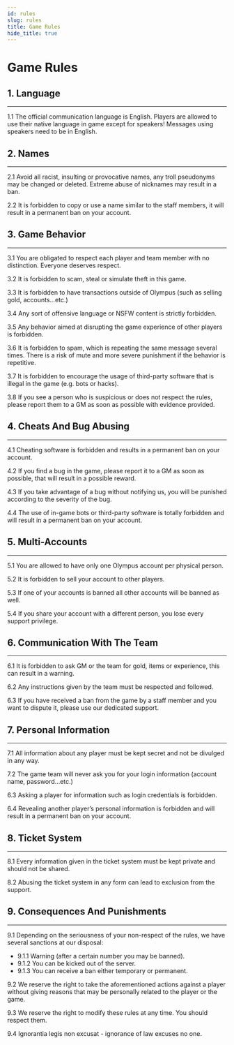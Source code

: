 ```yaml
---
id: rules
slug: rules
title: Game Rules
hide_title: true
---
```


# Game Rules

## 1. Language 
---
1.1 The official communication language is English. Players are allowed to use their native language in game except for speakers! Messages using speakers need to be in English.

## 2. Names 
---
2.1 Avoid all racist, insulting or provocative names, any troll pseudonyms may be changed or deleted. Extreme abuse of nicknames may result in a ban. 

2.2 It is forbidden to copy or use a name similar to the staff members, it will result in a permanent ban on your account. 

## 3. Game Behavior 
---
3.1 You are obligated to respect each player and team member with no distinction. Everyone deserves respect.

3.2 It is forbidden to scam, steal or simulate theft in this game.  

3.3 It is forbidden to have transactions outside of Olympus (such as selling gold, accounts...etc.) 

3.4 Any sort of offensive language or NSFW content is strictly forbidden. 

3.5 Any behavior aimed at disrupting the game experience of other players is forbidden.

3.6 It is forbidden to spam, which is repeating the same message several times. There is a risk of mute and more severe punishment if the behavior is repetitive. 

3.7 It is forbidden to encourage the usage of third-party software that is illegal in the game (e.g. bots or hacks). 

3.8 If you see a person who is suspicious or does not respect the rules, please report them to a GM as soon as possible with evidence provided. 

## 4. Cheats And Bug Abusing 
---
4.1 Cheating software is forbidden and results in a permanent ban on your account. 

4.2 If you find a bug in the game, please report it to a GM as soon as possible, that will result in a possible reward.

4.3 If you take advantage of a bug without notifying us, you will be punished according to the severity of the bug. 

4.4 The use of in-game bots or third-party software is totally forbidden and will result in a permanent ban on your account. 

## 5. Multi-Accounts 
---
5.1 You are allowed to have only one Olympus account per physical person.

5.2 It is forbidden to sell your account to other players. 

5.3 If one of your accounts is banned all other accounts will be banned as well. 

5.4 If you share your account with a different person, you lose every support privilege. 

## 6. Communication With The Team 
---
6.1 It is forbidden to ask GM or the team for gold, items or experience, this can result in a warning. 

6.2 Any instructions given by the team must be respected and followed. 

6.3 If you have received a ban from the game by a staff member and you want to dispute it, please use our dedicated support. 


## 7. Personal Information 
---
7.1 All information about any player must be kept secret and not be divulged in any way. 

7.2 The game team will never ask you for your login information (account name, password...etc.) 

6.3 Asking a player for information such as login credentials is forbidden.  

6.4 Revealing another player’s personal information is forbidden and will result in a permanent ban on your account. 

## 8. Ticket System 
---
8.1 Every information given in the ticket system must be kept private and should not be shared.

8.2 Abusing the ticket system in any form can lead to exclusion from the support.

## 9. Consequences And Punishments 
---
9.1 Depending on the seriousness of your non-respect of the rules, we have several sanctions at our disposal:  
- 9.1.1 Warning (after a certain number you may be banned). 
- 9.1.2 You can be kicked out of the server. 
- 9.1.3 You can receive a ban either temporary or permanent. 

9.2 We reserve the right to take the aforementioned actions against a player without giving reasons that may be personally related to the player or the game. 

9.3 We reserve the right to modify these rules at any time. You should respect them. 

9.4 Ignorantia legis non excusat - ignorance of law excuses no one. 
